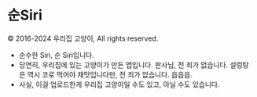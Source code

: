 # 순Siri

© 2016-2024 우리집 고양이, All rights reserved.

* 순수한 Siri, 순 Siri입니다.
* 당연히, 우리집에 있는 고양이가 만든 앱입니다. 판사님, 전 죄가 없습니다. 설렁탕은 역시 코로 먹어야 재맛입니다만, 전 죄가 없습니다. 읍읍읍.
* 사실, 이걸 업로드한게 우리집 고양이일 수도 있고, 아닐 수도 있습니다.
